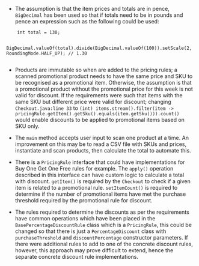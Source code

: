 - The assumption is that the item prices and totals are in pence, `BigDecimal` has been used so that if totals need to 
  be in pounds and pence an expression such as the following could be used:

```
    int total = 130;
    
    BigDecimal.valueOf(total).divide(BigDecimal.valueOf(100)).setScale(2, RoundingMode.HALF_UP); // 1.30
    
```

- Products are immutable so when are added to the pricing rules; a scanned promotional product needs to have the
same price and SKU to be recognised as a promotional item. Otherwise, the assumption is that a promotional product 
  without the promotional price for this week is not valid for discount. If the requirements were such that items with 
  the same SKU but different price were valid for discount; changing `Checkout.java:line 33` to 
  `(int) items.stream().filter(item -> pricingRule.getItem().getSku().equals(item.getSku())).count()` would enable 
  discounts to be applied to promotional items based on SKU only.
  
- The `main` method accepts user input to scan one product at a time. An improvement on this may be to read a CSV file
with SKUs and prices, instantiate and scan products, then calculate the total to automate this.
  
- There is a `PricingRule` interface that could have implementations for Buy One Get One Free rules for example.
The `apply()` operation described in this interface can have custom logic to calculate a total with discount. `getItem()`
  is required by the `Checkout` to check if a given item is related to a promotional rule. `setItemCount()` is required 
  to determine if the number of promotional items have met the purchase threshold required by the promotional rule for 
  discount.
  
- The rules required to determine the discounts as per the requirements have common operations which have been placed in 
the `BasePercentageDiscountRule` class which is a `PricingRule`, this could be changed so that there is just a
  `PercentageDiscount` class with `purchaseThreshold` and `discountPercentage` constructor parameters. If there were 
  additional rules to add to one of the concrete discount rules, however, this approach may prove difficult to extend, 
  hence the separate concrete discount rule implementations.
  